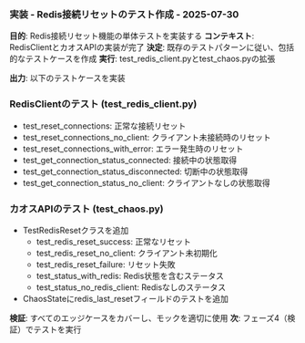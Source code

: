### 実装 - Redis接続リセットのテスト作成 - 2025-07-30
**目的**: Redis接続リセット機能の単体テストを実装する
**コンテキスト**: RedisClientとカオスAPIの実装が完了
**決定**: 既存のテストパターンに従い、包括的なテストケースを作成
**実行**: test_redis_client.pyとtest_chaos.pyの拡張

**出力**: 以下のテストケースを実装
### RedisClientのテスト (test_redis_client.py)
- test_reset_connections: 正常な接続リセット
- test_reset_connections_no_client: クライアント未接続時のリセット
- test_reset_connections_with_error: エラー発生時のリセット
- test_get_connection_status_connected: 接続中の状態取得
- test_get_connection_status_disconnected: 切断中の状態取得
- test_get_connection_status_no_client: クライアントなしの状態取得

### カオスAPIのテスト (test_chaos.py)
- TestRedisResetクラスを追加
  - test_redis_reset_success: 正常なリセット
  - test_redis_reset_no_client: クライアント未初期化
  - test_redis_reset_failure: リセット失敗
  - test_status_with_redis: Redis状態を含むステータス
  - test_status_no_redis_client: Redisなしのステータス
- ChaosStateにredis_last_resetフィールドのテストを追加

**検証**: すべてのエッジケースをカバーし、モックを適切に使用
**次**: フェーズ4（検証）でテストを実行